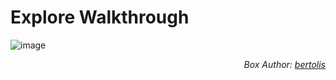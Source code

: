 # Explore Walkthrough
![image](https://user-images.githubusercontent.com/50168261/138621406-538ee1f4-cd1d-4ae9-a012-78f117f31f58.png)
<div align="right">
  <i>Box Author:
    <a href="https://www.hackthebox.eu/home/users/profile/27897">bertolis</a>
  </i/div>
